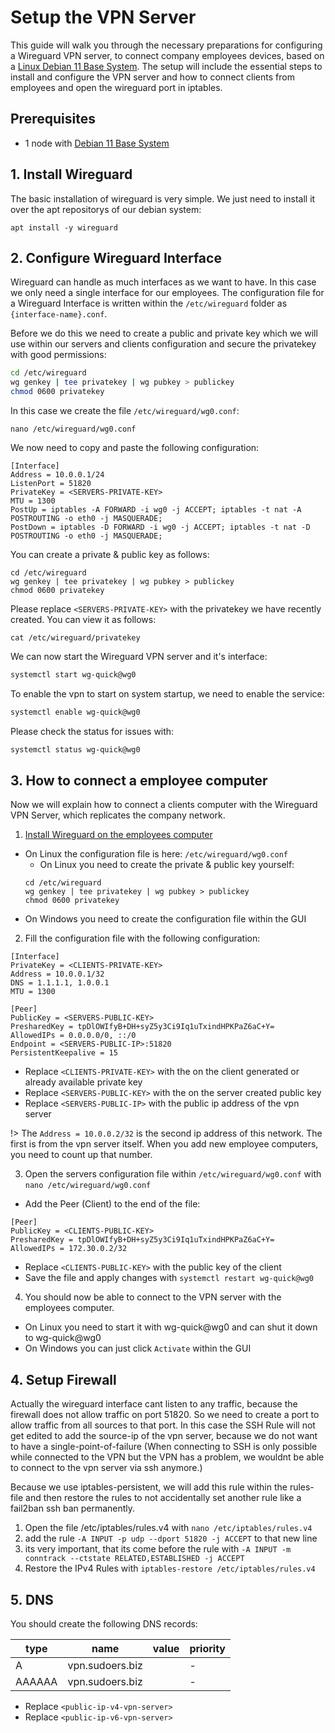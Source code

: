 # Setup the VPN Server

This guide will walk you through the necessary preparations for configuring a Wireguard VPN server, to connect company employees devices, based on a [Linux Debian 11 Base System](base.md). The setup will include the essential steps to install and configure the VPN server and how to connect clients from employees and open the wireguard port in iptables.

## Prerequisites

- 1 node with [Debian 11 Base System](base.md)

## 1. Install Wireguard
The basic installation of wireguard is very simple. We just need to install it over the apt repositorys of our debian system:
```
apt install -y wireguard
```

## 2. Configure Wireguard Interface
Wireguard can handle as much interfaces as we want to have. In this case we only need a single interface for our employees. The configuration file for a Wireguard Interface is written within the `/etc/wireguard` folder as `{interface-name}.conf`.

Before we do this we need to create a public and private key which we will use within our servers and clients configuration and secure the privatekey with good permissions:
```bash
cd /etc/wireguard
wg genkey | tee privatekey | wg pubkey > publickey
chmod 0600 privatekey
```

In this case we create the file `/etc/wireguard/wg0.conf`:

```
nano /etc/wireguard/wg0.conf
```

We now need to copy and paste the following configuration:
```
[Interface]
Address = 10.0.0.1/24
ListenPort = 51820
PrivateKey = <SERVERS-PRIVATE-KEY>
MTU = 1300
PostUp = iptables -A FORWARD -i wg0 -j ACCEPT; iptables -t nat -A POSTROUTING -o eth0 -j MASQUERADE;
PostDown = iptables -D FORWARD -i wg0 -j ACCEPT; iptables -t nat -D POSTROUTING -o eth0 -j MASQUERADE;
```

You can create a private & public key as follows:
```
cd /etc/wireguard
wg genkey | tee privatekey | wg pubkey > publickey
chmod 0600 privatekey
```

Please replace `<SERVERS-PRIVATE-KEY>` with the privatekey we have recently created. You can view it as follows:
```
cat /etc/wireguard/privatekey
```

We can now start the Wireguard VPN server and it's interface:
```bash
systemctl start wg-quick@wg0
```

To enable the vpn to start on system startup, we need to enable the service:
```bash
systemctl enable wg-quick@wg0
```

Please check the status for issues with:
```bash
systemctl status wg-quick@wg0
```

## 3. How to connect a employee computer
Now we will explain how to connect a clients computer with the Wireguard VPN Server, which replicates the company network.

1. [Install Wireguard on the employees computer](https://www.wireguard.com/install/)
  - On Linux the configuration file is here: `/etc/wireguard/wg0.conf`
    - On Linux you need to create the private & public key yourself:
    ```
    cd /etc/wireguard
    wg genkey | tee privatekey | wg pubkey > publickey
    chmod 0600 privatekey
    ```
  - On Windows you need to create the configuration file within the GUI
2. Fill the configuration file with the following configuration:
  ```
[Interface]
PrivateKey = <CLIENTS-PRIVATE-KEY>
Address = 10.0.0.1/32
DNS = 1.1.1.1, 1.0.0.1
MTU = 1300

[Peer]
PublicKey = <SERVERS-PUBLIC-KEY>
PresharedKey = tpDlOWIfyB+DH+syZ5y3Ci9Iq1uTxindHPKPaZ6aC+Y=
AllowedIPs = 0.0.0.0/0, ::/0
Endpoint = <SERVERS-PUBLIC-IP>:51820
PersistentKeepalive = 15

  ```
  - Replace `<CLIENTS-PRIVATE-KEY>` with the on the client generated or already available private key
  - Replace `<SERVERS-PUBLIC-KEY>` with the on the server created public key
  - Replace `<SERVERS-PUBLIC-IP>` with the public ip address of the vpn server
  
  !> The `Address = 10.0.0.2/32` is the second ip address of this network. The first is from the vpn server itself. When you add new employee computers, you need to count up that number. 

3. Open the servers configuration file within `/etc/wireguard/wg0.conf` with `nano /etc/wireguard/wg0.conf`
  - Add the Peer (Client) to the end of the file:
```
[Peer]
PublicKey = <CLIENTS-PUBLIC-KEY>
PresharedKey = tpDlOWIfyB+DH+syZ5y3Ci9Iq1uTxindHPKPaZ6aC+Y=
AllowedIPs = 172.30.0.2/32
```
- Replace `<CLIENTS-PUBLIC-KEY>` with the public key of the client
- Save the file and apply changes with `systemctl restart wg-quick@wg0`

4. You should now be able to connect to the VPN server with the employees computer.
  - On Linux you need to start it with wg-quick@wg0 and can shut it down to wg-quick@wg0
  - On Windows you can just click `Activate` within the GUI

## 4. Setup Firewall

Actually the wireguard interface cant listen to any traffic, because the firewall does not allow traffic on port 51820. So we need to create a port to allow traffic from all sources to that port. In this case the SSH Rule will not get edited to add the source-ip of the vpn server, because we do not want to have a single-point-of-failure (When connecting to SSH is only possible while connected to the VPN but the VPN has a problem, we wouldnt be able to connect to the vpn server via ssh anymore.)

Because we use iptables-persistent, we will add this rule within the rules-file and then restore the rules to not accidentally set another rule like a fail2ban ssh ban permanently.

1. Open the file /etc/iptables/rules.v4 with `nano /etc/iptables/rules.v4`
2. add the rule `-A INPUT -p udp --dport 51820 -j ACCEPT` to that new line
3. its very important, that its come before the rule with `-A INPUT -m conntrack --ctstate RELATED,ESTABLISHED -j ACCEPT`
4. Restore the IPv4 Rules with `iptables-restore /etc/iptables/rules.v4`

## 5. DNS

You should create the following DNS records:

| type | name | value  | priority |
|----------|----------|-------|-------|
| A | vpn.sudoers.biz | <public-ip-v4-vpn-server> | - |
| AAAAAA | vpn.sudoers.biz | <public-ip-v6-vpn-server> | - |

- Replace `<public-ip-v4-vpn-server>`
- Replace `<public-ip-v6-vpn-server>`